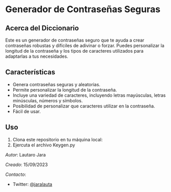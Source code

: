 # Generador de Contraseñas Seguras

## Acerca del Diccionario 

Este es un generador de contraseñas seguro que te ayuda a crear contraseñas robustas y difíciles de adivinar o forzar. Puedes personalizar la longitud de la contraseña y los tipos de caracteres utilizados para adaptarlas a tus necesidades.

## Características

- Genera contraseñas seguras y aleatorias.
- Permite personalizar la longitud de la contraseña.
- Incluye una variedad de caracteres, incluyendo letras mayúsculas, letras minúsculas, números y símbolos.
- Posibilidad de personalizar que caracteres utilizar en la contraseña.
- Fácil de usar.

## Uso

1. Clona este repositorio en tu máquina local:
2. Ejercuta el archivo Keygen.py


*Autor*: Lautaro Jara

*Creado*: 15/09/2023

*Contacto*:

- Twitter: [@jaralauta](https://twitter.com/jaralauta)
